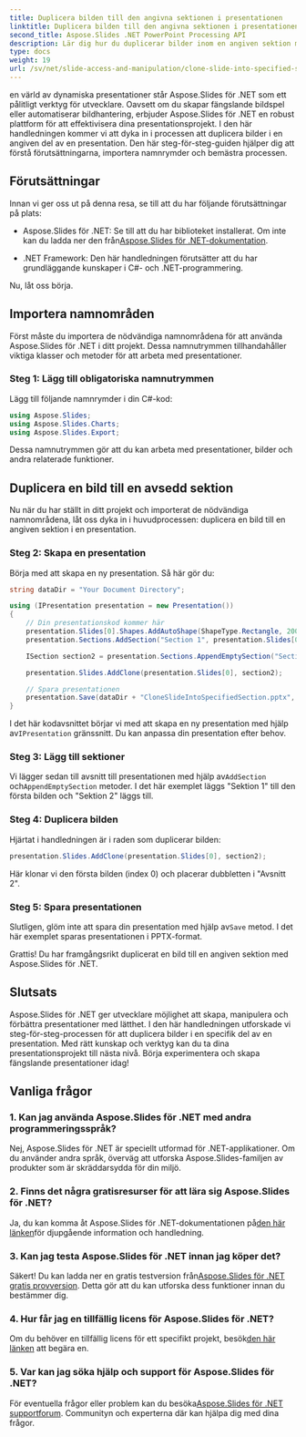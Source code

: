 ```yaml
---
title: Duplicera bilden till den angivna sektionen i presentationen
linktitle: Duplicera bilden till den angivna sektionen i presentationen
second_title: Aspose.Slides .NET PowerPoint Processing API
description: Lär dig hur du duplicerar bilder inom en angiven sektion med Aspose.Slides för .NET. Steg-för-steg-guide för effektiv hantering av objektglas.
type: docs
weight: 19
url: /sv/net/slide-access-and-manipulation/clone-slide-into-specified-section/
---
```


en värld av dynamiska presentationer står Aspose.Slides för .NET som ett pålitligt verktyg för utvecklare. Oavsett om du skapar fängslande bildspel eller automatiserar bildhantering, erbjuder Aspose.Slides för .NET en robust plattform för att effektivisera dina presentationsprojekt. I den här handledningen kommer vi att dyka in i processen att duplicera bilder i en angiven del av en presentation. Den här steg-för-steg-guiden hjälper dig att förstå förutsättningarna, importera namnrymder och bemästra processen.

## Förutsättningar

Innan vi ger oss ut på denna resa, se till att du har följande förutsättningar på plats:

-  Aspose.Slides för .NET: Se till att du har biblioteket installerat. Om inte kan du ladda ner den från[Aspose.Slides för .NET-dokumentation](https://reference.aspose.com/slides/net/).

- .NET Framework: Den här handledningen förutsätter att du har grundläggande kunskaper i C#- och .NET-programmering.

Nu, låt oss börja.

## Importera namnområden

Först måste du importera de nödvändiga namnområdena för att använda Aspose.Slides för .NET i ditt projekt. Dessa namnutrymmen tillhandahåller viktiga klasser och metoder för att arbeta med presentationer.

### Steg 1: Lägg till obligatoriska namnutrymmen

Lägg till följande namnrymder i din C#-kod:

```csharp
using Aspose.Slides;
using Aspose.Slides.Charts;
using Aspose.Slides.Export;
```

Dessa namnutrymmen gör att du kan arbeta med presentationer, bilder och andra relaterade funktioner.

## Duplicera en bild till en avsedd sektion

Nu när du har ställt in ditt projekt och importerat de nödvändiga namnområdena, låt oss dyka in i huvudprocessen: duplicera en bild till en angiven sektion i en presentation.

### Steg 2: Skapa en presentation

Börja med att skapa en ny presentation. Så här gör du:

```csharp
string dataDir = "Your Document Directory";

using (IPresentation presentation = new Presentation())
{
    // Din presentationskod kommer här
    presentation.Slides[0].Shapes.AddAutoShape(ShapeType.Rectangle, 200, 50, 300, 100);
    presentation.Sections.AddSection("Section 1", presentation.Slides[0]);

    ISection section2 = presentation.Sections.AppendEmptySection("Section 2");

    presentation.Slides.AddClone(presentation.Slides[0], section2);

    // Spara presentationen
    presentation.Save(dataDir + "CloneSlideIntoSpecifiedSection.pptx", SaveFormat.Pptx);
}
```

 I det här kodavsnittet börjar vi med att skapa en ny presentation med hjälp av`IPresentation` gränssnitt. Du kan anpassa din presentation efter behov.

### Steg 3: Lägg till sektioner

 Vi lägger sedan till avsnitt till presentationen med hjälp av`AddSection` och`AppendEmptySection` metoder. I det här exemplet läggs "Sektion 1" till den första bilden och "Sektion 2" läggs till.

### Steg 4: Duplicera bilden

Hjärtat i handledningen är i raden som duplicerar bilden:

```csharp
presentation.Slides.AddClone(presentation.Slides[0], section2);
```

Här klonar vi den första bilden (index 0) och placerar dubbletten i "Avsnitt 2".

### Steg 5: Spara presentationen

Slutligen, glöm inte att spara din presentation med hjälp av`Save` metod. I det här exemplet sparas presentationen i PPTX-format.

Grattis! Du har framgångsrikt duplicerat en bild till en angiven sektion med Aspose.Slides för .NET.

## Slutsats

Aspose.Slides för .NET ger utvecklare möjlighet att skapa, manipulera och förbättra presentationer med lätthet. I den här handledningen utforskade vi steg-för-steg-processen för att duplicera bilder i en specifik del av en presentation. Med rätt kunskap och verktyg kan du ta dina presentationsprojekt till nästa nivå. Börja experimentera och skapa fängslande presentationer idag!

## Vanliga frågor

### 1. Kan jag använda Aspose.Slides för .NET med andra programmeringsspråk?

Nej, Aspose.Slides för .NET är speciellt utformad för .NET-applikationer. Om du använder andra språk, överväg att utforska Aspose.Slides-familjen av produkter som är skräddarsydda för din miljö.

### 2. Finns det några gratisresurser för att lära sig Aspose.Slides för .NET?

 Ja, du kan komma åt Aspose.Slides för .NET-dokumentationen på[den här länken](https://reference.aspose.com/slides/net/)för djupgående information och handledning.

### 3. Kan jag testa Aspose.Slides för .NET innan jag köper det?

 Säkert! Du kan ladda ner en gratis testversion från[Aspose.Slides för .NET gratis provversion](https://releases.aspose.com/). Detta gör att du kan utforska dess funktioner innan du bestämmer dig.

### 4. Hur får jag en tillfällig licens för Aspose.Slides för .NET?

 Om du behöver en tillfällig licens för ett specifikt projekt, besök[den här länken](https://purchase.aspose.com/temporary-license/) att begära en.

### 5. Var kan jag söka hjälp och support för Aspose.Slides för .NET?

 För eventuella frågor eller problem kan du besöka[Aspose.Slides för .NET supportforum](https://forum.aspose.com/). Communityn och experterna där kan hjälpa dig med dina frågor.